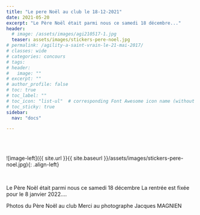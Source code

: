 ```yaml
---
title: "Le pere Noël au club le 18-12-2021"
date: 2021-05-20
excerpt: "Le Père Noël était parmi nous ce samedi 18 décembre..."
header:
  # image: /assets/images/agi210517-1.jpg
  teaser: assets/images/stickers-pere-noel.jpg
# permalink: /agility-a-saint-vrain-le-21-mai-2017/
# classes: wide
# categories: concours
# tags: 
# header:
#   image: ""
# excerpt: ""
# author_profile: false
# toc: true
# toc_label: ""
# toc_icon: "list-ul"  # corresponding Font Awesome icon name (without fa prefix)
# toc_sticky: true
sidebar:
  nav: "docs"

---
```


<br>
&nbsp;
<br>



![image-left]({{ site.url }}{{ site.baseurl }}/assets/images/stickers-pere-noel.jpg){: .align-left} 

<br>




Le Père Noël était parmi nous ce samedi 18 décembre 
La rentrée est fixée pour le 8 janvier 2022....

Photos du Père Noël au club Merci au photographe Jacques MAGNIEN
